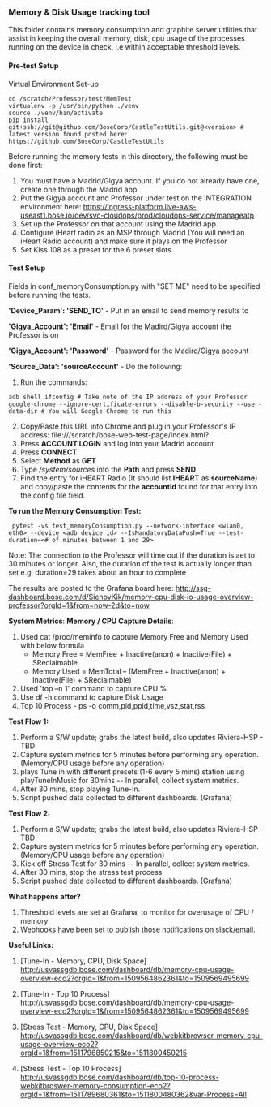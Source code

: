 ### Memory & Disk Usage tracking tool  

This folder contains memory consumption and graphite server utilities that assist in keeping the overall memory, disk, cpu usage of the processes running on the device in check, i.e within acceptable threshold levels.

#### Pre-test Setup

Virtual Environment Set-up
```
cd /scratch/Professor/test/MemTest
virtualenv -p /usr/bin/python ./venv
source ./venv/bin/activate
pip install git+ssh://git@github.com/BoseCorp/CastleTestUtils.git@<version> # latest version found posted here: https://github.com/BoseCorp/CastleTestUtils
```

Before running the memory tests in this directory, the following must be done first:
1. You must have a Madrid/Gigya account. If you do not already have one, create one through the Madrid app.
2. Put the Gigya account and Professor under test on the INTEGRATION environment here: https://ingress-platform.live-aws-useast1.bose.io/dev/svc-cloudops/prod/cloudops-service/manageatp
3. Set up the Professor on that account using the Madrid app.
4. Configure iHeart radio as an MSP through Madrid (You will need an iHeart Radio account) and make sure it plays on the Professor
5. Set Kiss 108 as a preset for the 6 preset slots

#### Test Setup

Fields in conf_memoryConsumption.py with "SET ME" need to be specified before running the tests.

__'Device_Param': 'SEND_TO'__ - Put in an email to send memory results to

__'Gigya_Account': 'Email'__ - Email for the Madird/Gigya account the Professor is on

__'Gigya_Account': 'Password'__ - Password for the Madird/Gigya account

__'Source_Data': 'sourceAccount'__ - Do the following:
1. Run the commands:
```
adb shell ifconfig # Take note of the IP address of your Professor
google-chrome --ignore-certificate-errors --disable-b-security --user-data-dir # You will Google Chrome to run this
```
2. Copy/Paste this URL into Chrome and plug in your Professor's IP address: file:///scratch/bose-web-test-page/index.html?<IP Address>
3. Press __ACCOUNT LOGIN__ and log into your Madrid account
4. Press __CONNECT__
5. Select __Method__ as __GET__
6. Type _/system/sources_ into the __Path__ and press __SEND__
7. Find the entry for iHEART Radio (It should list __IHEART__ as __sourceName__) and copy/paste the contents for the __accountId__ found for that entry 
into the config file field.

**To run the Memory Consumption Test:**

```
 pytest -vs test_memoryConsumption.py --network-interface <wlan0, eth0> --device <adb device id> --IsMandatoryDataPush=True --test-duration=<# of minutes between 1 and 29>
```

Note: The connection to the Professor will time out if the duration is aet to 30 minutes or longer. Also, the duration of the test is actually longer than set e.g. duration=29 takes about an hour to complete

The results are posted to the Grafana board here: http://ssg-dashboard.bose.com/d/SiehovKik/memory-cpu-disk-io-usage-overview-professor?orgId=1&from=now-2d&to=now

**System Metrics**:
**Memory / CPU Capture Details**:
1. Used cat /proc/meminfo to capture Memory Free and Memory Used with below formula
    * Memory Free = MemFree + Inactive(anon) + Inactive(File) + SReclaimable
    * Memory Used = MemTotal – (MemFree + Inactive(anon) + Inactive(File) + SReclaimable)
2. Used 'top –n 1' command to capture CPU %
3. Use df -h command to capture Disk Usage 
4. Top 10 Process - ps -o comm,pid,ppid,time,vsz,stat,rss

**Test Flow 1:**
1. Perform a S/W update; grabs the latest build, also updates Riviera-HSP - TBD
2. Capture system metrics for 5 minutes before performing any operation. (Memory/CPU usage before any operation)
3. plays Tune in with different presets (1-6 every 5 mins) station using playTuneInMusic for 30mins -- In parallel, collect system metrics.
4. After 30 mins, stop playing Tune-In.
5. Script pushed data collected to different dashboards. (Grafana)

**Test Flow 2:**
1. Perform a S/W update; grabs the latest build, also updates Riviera-HSP - TBD
2. Capture system metrics for 5 minutes before performing any operation. (Memory/CPU usage before any operation)
3. Kick off Stress Test for 30 mins -- In parallel, collect system metrics.
4. After 30 mins, stop the stress test process
5. Script pushed data collected to different dashboards. (Grafana)


**What happens after?**
1. Threshold levels are set at Grafana, to monitor for overusage of CPU / memory
2. Webhooks have been set to publish those notifications on slack/email.

**Useful Links:**
1. [Tune-In - Memory, CPU, Disk Space] <http://usvassgdb.bose.com/dashboard/db/memory-cpu-usage-overview-eco2?orgId=1&from=1509564862361&to=1509569495699>

2. [Tune-In - Top 10 Process] <http://usvassgdb.bose.com/dashboard/db/memory-cpu-usage-overview-eco2?orgId=1&from=1509564862361&to=1509569495699>

3. [Stress Test - Memory, CPU, Disk Space] <http://usvassgdb.bose.com/dashboard/db/webkitbrowser-memory-cpu-usage-overview-eco2?orgId=1&from=1511796850215&to=1511800450215>

4. [Stress Test - Top 10 Process] <http://usvassgdb.bose.com/dashboard/db/top-10-process-webkitbroswer-memory-consumption-eco2?orgId=1&from=1511789680361&to=1511800480362&var-Process=All>
    
